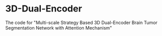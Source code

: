 # 3D-Dual-Encoder
The code for "Multi-scale Strategy Based 3D Dual-Encoder Brain Tumor Segmentation Network with Attention Mechanism"
